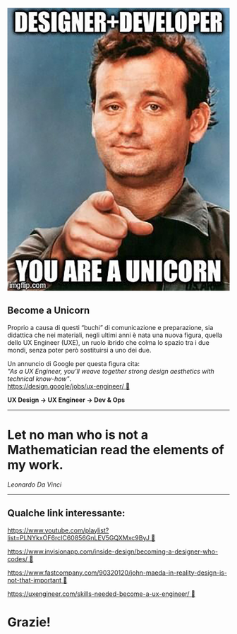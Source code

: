 <div class="row">
<div class="col-6 box-shadow">

![white label](./assets/designdevunicorn.jpg)
</div>
<div class="col-6 text-left align-self-center">

## Become a Unicorn
Proprio a causa di questi “buchi” di comunicazione e preparazione, sia didattica che nei materiali, negli ultimi anni è nata una nuova figura, quella dello UX Engineer (UXE), un ruolo ibrido che colma lo spazio tra i due mondi, senza poter però sostituirsi a uno dei due.

Un annuncio di Google per questa figura cita:<br /><i>"As a UX Engineer, you’ll weave together strong design aesthetics with technical know-how"</i>.<br />
[https://design.google/jobs/ux-engineer/ 🔗](https://design.google/jobs/ux-engineer/)

**UX Design -> UX Engineer -> Dev & Ops**
</div>
</div>

---

# Let no man who is not a Mathematician read the elements of my work.
<cite>Leonardo Da Vinci</cite>

---

## Qualche link interessante:

[https://www.youtube.com/playlist?list=PLNYkxOF6rcIC60856GnLEV5GQXMxc9ByJ 🔗](https://www.youtube.com/playlist?list=PLNYkxOF6rcIC60856GnLEV5GQXMxc9ByJ)

[https://www.invisionapp.com/inside-design/becoming-a-designer-who-codes/ 🔗](https://www.invisionapp.com/inside-design/becoming-a-designer-who-codes/)

[https://www.fastcompany.com/90320120/john-maeda-in-reality-design-is-not-that-important 🔗](https://www.fastcompany.com/90320120/john-maeda-in-reality-design-is-not-that-important)

[https://uxengineer.com/skills-needed-become-a-ux-engineer/ 🔗](https://uxengineer.com/skills-needed-become-a-ux-engineer/)

# Grazie!

